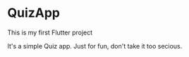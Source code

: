 # QuizApp

This is my first Flutter project

It's a simple Quiz app. Just for fun, don't take it too secious.
